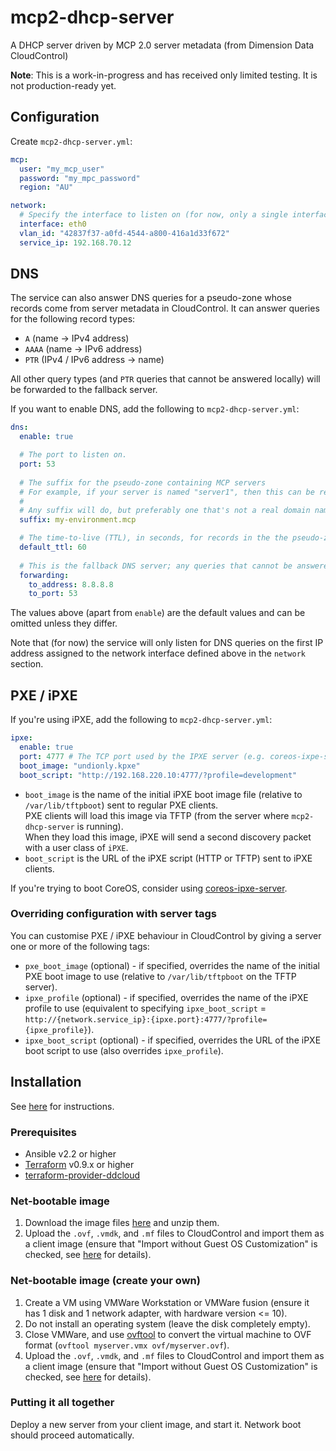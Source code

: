 # mcp2-dhcp-server
A DHCP server driven by MCP 2.0 server metadata (from Dimension Data CloudControl)

**Note**: This is a work-in-progress and has received only limited testing. It is not production-ready yet.

## Configuration
Create `mcp2-dhcp-server.yml`:

```yaml
mcp:
  user: "my_mcp_user"
  password: "my_mpc_password"
  region: "AU"

network:
  # Specify the interface to listen on (for now, only a single interface is supported).
  interface: eth0
  vlan_id: "42837f37-a0fd-4544-a800-416a1d33f672"
  service_ip: 192.168.70.12
```

## DNS
The service can also answer DNS queries for a pseudo-zone whose records come from server metadata in CloudControl.
It can answer queries for the following record types:

* `A` (name -> IPv4 address)
* `AAAA` (name -> IPv6 address)
* `PTR` (IPv4 / IPv6 address -> name)

All other query types (and `PTR` queries that cannot be answered locally) will be forwarded to the fallback server.

If you want to enable DNS, add the following to `mcp2-dhcp-server.yml`:

```yaml
dns:
  enable: true

  # The port to listen on.
  port: 53
  
  # The suffix for the pseudo-zone containing MCP servers
  # For example, if your server is named "server1", then this can be resolved as "server1.my-environment.mcp".
  #
  # Any suffix will do, but preferably one that's not a real domain name.
  suffix: my-environment.mcp

  # The time-to-live (TTL), in seconds, for records in the the pseudo-zone containing MCP servers.
  default_ttl: 60
  
  # This is the fallback DNS server; any queries that cannot be answered locally will be forwarded to 
  forwarding:
    to_address: 8.8.8.8
    to_port: 53
```

The values above (apart from `enable`) are the default values and can be omitted unless they differ.

Note that (for now) the service will only listen for DNS queries on the first IP address assigned to the network interface defined above in the `network` section.

## PXE / iPXE
If you're using iPXE, add the following to `mcp2-dhcp-server.yml`:

```yaml
ipxe:
  enable: true
  port: 4777 # The TCP port used by the IPXE server (e.g. coreos-ixpe-server). Usually matches boot_script below.
  boot_image: "undionly.kpxe"
  boot_script: "http://192.168.220.10:4777/?profile=development"
```

* `boot_image` is the name of the initial iPXE boot image file (relative to `/var/lib/tftpboot`) sent to regular PXE clients.  
PXE clients will load this image via TFTP (from the server where `mcp2-dhcp-server` is running).  
When they load this image, iPXE will send a second discovery packet with a user class of `iPXE`.
* `boot_script` is the URL of the iPXE script (HTTP or TFTP) sent to iPXE clients.

If you're trying to boot CoreOS, consider using [coreos-ipxe-server](https://github.com/kelseyhightower/coreos-ipxe-server).

### Overriding configuration with server tags

You can customise PXE / iPXE behaviour in CloudControl by giving a server one or more of the following tags:

* `pxe_boot_image` (optional) - if specified, overrides the name of the initial PXE boot image to use (relative to `/var/lib/tftpboot` on the TFTP server).
* `ipxe_profile` (optional) - if specified, overrides the name of the iPXE profile to use (equivalent to specifying `ipxe_boot_script` = `http://{network.service_ip}:{ipxe.port}:4777/?profile={ipxe_profile}`).
* `ipxe_boot_script` (optional) - if specified, overrides the URL of the iPXE boot script to use (also overrides `ipxe_profile`).

## Installation

See [here](installer/README.md) for instructions.

### Prerequisites

* Ansible v2.2 or higher
* [Terraform](https://terraform.io/) v0.9.x or higher
* [terraform-provider-ddcloud](https://github.com/DimensionDataResearch/dd-cloud-compute-terraform/releases/download/v1.3.0-alpha3/terraform-provider-ddcloud.v1.3.0-alpha3.linux-amd64.zip)

### Net-bootable image

1. Download the image files [here](https://ddcbu.blob.core.windows.net/public/mcp/net-boot.zip) and unzip them.
2. Upload the `.ovf`, `.vmdk`, and `.mf` files to CloudControl and import them as a client image (ensure that "Import without Guest OS Customization" is checked, see [here](https://docs.mcp-services.net/display/CCD/How+to+Import+an+OVF+Package+as+a+Client+Image) for details).

### Net-bootable image (create your own)

1. Create a VM using VMWare Workstation or VMWare fusion (ensure it has 1 disk and 1 network adapter, with hardware version <= 10).
2. Do not install an operating system (leave the disk completely empty).
3. Close VMWare, and use [ovftool](https://my.vmware.com/web/vmware/details?downloadGroup=OVFTOOL400&productId=353) to convert the virtual machine to OVF format (`ovftool myserver.vmx ovf/myserver.ovf`).
4. Upload the `.ovf`, `.vmdk`, and `.mf` files to CloudControl and import them as a client image (ensure that "Import without Guest OS Customization" is checked, see [here](https://docs.mcp-services.net/display/CCD/How+to+Import+an+OVF+Package+as+a+Client+Image) for details).

### Putting it all together

Deploy a new server from your client image, and start it. Network boot should proceed automatically.
